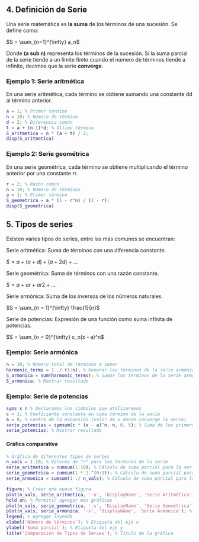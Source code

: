
## 4. Definición de Serie

Una serie matemática es __la suma__ de los términos de una sucesión. Se define como:


$`S = \sum_{n=1}^{\infty} a_n`$

Donde __(a sub n)__ representa los términos de la sucesión. 
Si la suma parcial de la serie tiende a un límite finito cuando el número de términos tiende a infinito, decimos que la serie __converge__.


### Ejemplo 1: Serie aritmética

En una serie aritmética, cada término se obtiene sumando una constante dd al término anterior.

```matlab
a = 1; % Primer término
n = 10; % Número de término
d = 2; % Diferencia común
t = a + (n-1)*d; % Último término
S_aritmetica = n * (a + t) / 2;
disp(S_aritmetica)
```

### Ejemplo 2: Serie geométrica

En una serie geométrica, cada término se obtiene multiplicando el término anterior por una constante rr.

```matlab
r = 2; % Razón común
n = 10; % Número de términos
a = 1; % Primer término
S_geometrica = a * (1 - r^n) / (1 - r);
disp(S_geometrica)
```

## 5. Tipos de series

Existen varios tipos de series, entre las más comunes se encuentran:

Serie aritmética: Suma de términos con una diferencia constante.

$`S = a + (a + d) + (a + 2d) + …`$

Serie geométrica: Suma de términos con una razón constante.

$`S = a+ar+ar2+…`$

Serie armónica: Suma de los inversos de los números naturales.

$`S = \sum_{n = 1}^{\infty} \frac{1}{n}`$
    
Serie de potencias: Expresión de una función como suma infinita de potencias.

$`S = \sum_{n = 0}^{\infty} c_n(x - a)^n`$

### Ejemplo: Serie armónica

```matlab
n = 10; % Número total de términos a sumar
harmonic_terms = 1 ./ (1:n); % Generar los términos de la serie armónica
S_armonica = sum(harmonic_terms); % Sumar los términos de la serie armónica
S_armonica; % Mostrar resultado
```

### Ejemplo: Serie de potencias

```matlab
syms x n % Declaramos los simbolos que utilizaremos
c = 1; % Coeficiente constante en cada término de la serie
a = 0; % Centro de la expansión (valor de x donde converge la serie)
serie_potencias = symsum(c * (x - a)^n, n, 0, 5); % Suma de los primeros 5 términos de la serie de potencias
serie_potencias; % Mostrar resultado
```

#### Gráfica comparativa

```matlab
% Gráfica de diferentes tipos de series
n_vals = 1:10; % Valores de "n" para los términos de la serie
serie_aritmetica = cumsum(1:10); % Cálculo de suma parcial para la serie aritmética
serie_geometrica = cumsum(1 * 2.^(0:9)); % Cálculo de suma parcial para la serie geométrica
serie_armonica = cumsum(1 ./ n_vals); % Cálculo de suma parcial para la serie armónica

figure; % Crear una nueva figura
plot(n_vals, serie_aritmetica, '-o', 'DisplayName', 'Serie Aritmética'); % Graficar la serie aritmética
hold on; % Permitir agregar más gráficas
plot(n_vals, serie_geometrica, '-s', 'DisplayName', 'Serie Geométrica'); % Graficar la serie geométrica
plot(n_vals, serie_armonica, '-x', 'DisplayName', 'Serie Armónica'); % Graficar la serie armónica
legend; % Agregar leyenda
xlabel('Número de términos'); % Etiqueta del eje x
ylabel('Suma parcial'); % Etiqueta del eje y
title('Comparación de Tipos de Series'); % Título de la gráfica

```
